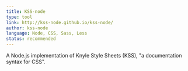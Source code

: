 ```yaml
---
title: KSS-node
type: tool
link: http://kss-node.github.io/kss-node/
author: kss-node
language: Node, CSS, Sass, Less
status: recommended
---
```

A Node.js implementation of Knyle Style Sheets (KSS), "a documentation syntax for CSS".
